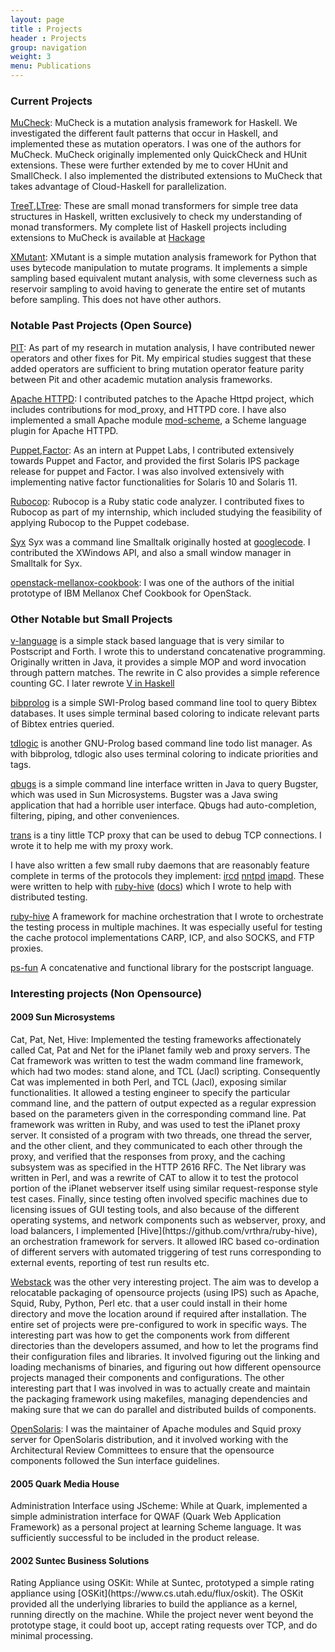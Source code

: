 ```yaml
---
layout: page
title : Projects
header : Projects
group: navigation
weight: 3
menu: Publications
---
```

<h3> Current Projects </h3>

[MuCheck](https://hackage.haskell.org/package/MuCheck): MuCheck is a mutation
analysis framework for Haskell. We investigated the different fault patterns
that occur in Haskell, and implemented these as mutation operators. I was one
of the authors for MuCheck. MuCheck originally implemented only QuickCheck and
HUnit extensions. These were further extended by me to cover HUnit and SmallCheck.
I also implemented the distributed extensions to
MuCheck that takes advantage of Cloud-Haskell for parallelization.

[TreeT](https://hackage.haskell.org/package/TreeT),[LTree](https://hackage.haskell.org/package/LTree): These are small
monad transformers for simple tree data structures in Haskell, written
exclusively to check my understanding of monad transformers.
My complete list of Haskell projects including extensions to MuCheck is
available at [Hackage](https://hackage.haskell.org/user/RahulGopinath)

[XMutant](https://pypi.python.org/pypi/xmutant): XMutant is a simple mutation
analysis framework for Python that uses bytecode manipulation to mutate
programs. It implements a simple sampling based equivalent mutant analysis,
with some cleverness such as reservoir sampling to avoid having to generate the
entire set of mutants before sampling. This does not have other authors.


<h3> Notable Past Projects (Open Source) </h3>

[PIT](http://pitest.org): As part of my research in mutation analysis, I have
contributed newer operators and other fixes for Pit. My empirical studies
suggest that these added operators are sufficient to bring mutation operator
feature parity between Pit and other academic mutation analysis frameworks.

[Apache HTTPD](https://httpd.apache.org): I contributed patches to the Apache
Httpd project, which includes contributions for mod_proxy, and HTTPD core.
I have also implemented a small Apache module [mod-scheme](https://github.com/vrthra/mod-scheme), a
Scheme language plugin for Apache HTTPD.


[Puppet](https://github.com/puppetlabs/puppet),[Factor](https://github.com/puppetlabs/facter):
As an intern at Puppet Labs, I contributed extensively towards Puppet and
Factor, and provided the first Solaris IPS package release for puppet
and Factor. I was also involved extensively with implementing native factor
functionalities for Solaris 10 and Solaris 11.

[Rubocop](http://batsov.com/rubocop/): Rubocop is a Ruby static code analyzer.
I contributed fixes to Rubocop as part of my internship, which included
studying the feasibility of applying Rubocop to the Puppet codebase.

[Syx](http://github.com/vrthra/syx) Syx was a command line Smalltalk originally
hosted at [googlecode](http://code.google.com/p/syx).  I contributed the
XWindows API, and also a small window manager in Smalltalk for Syx.

[openstack-mellanox-cookbook](https://github.com/osuosl-cookbooks/cookbook-openstack-mellanox): I was
one of the authors of the initial prototype of IBM Mellanox Chef Cookbook for OpenStack.



<h3>Other Notable but Small Projects </h3>

[v-language](https://github.com/vrthra/v-language) is a simple stack based
language that is very similar to Postscript and Forth. I wrote this to
understand concatenative programming. Originally written in Java, it provides
a simple MOP and word invocation through pattern matches. The rewrite in C also
provides a simple reference counting GC. I later rewrote [V in Haskell](https://github.com/vrthra/v)

[bibprolog](https://github.com/vrthra/bibprolog) is a simple SWI-Prolog based
command line tool to query Bibtex databases. It uses simple terminal based
coloring to indicate relevant parts of Bibtex entries queried.

[tdlogic](https://github.com/vrthra/tdlogic) is another GNU-Prolog based
command line todo list manager. As with bibprolog, tdlogic also uses terminal
coloring to indicate priorities and tags.

[qbugs](https://github.com/vrthra/qbugs) is a simple command line interface
written in Java to query Bugster, which was used in Sun Microsystems. Bugster
was a Java swing application that had a horrible user interface. Qbugs had
auto-completion, filtering, piping, and other conveniences.

[trans](https://github.com/vrthra/trans) is a tiny little TCP proxy that can
be used to debug TCP connections. I wrote it to help me with my proxy work.

I have also written a few small ruby daemons that are reasonably feature
complete in terms of the protocols they implement: [ircd](https://github.com/vrthra/ruby-ircd) [nntpd](https://github.com/vrthra/ruby-nntpd) [imapd](https://github.com/vrthra/ruby-imapd).
These were written to help with [ruby-hive](https://github.com/vrthra/ruby-hive)
([docs](https://code.google.com/p/ruby-hive/)) which I
wrote to help with distributed testing.

[ruby-hive](https://code.google.com/p/ruby-hive/) A framework for machine orchestration
that I wrote to orchestrate the testing process in multiple machines. It was
especially useful for testing the cache protocol implementations CARP, ICP, and
also SOCKS, and FTP proxies.

[ps-fun](https://github.com/vrthra/trans) A concatenative and functional
library for the postscript language.

<h3>Interesting projects (Non Opensource)</h3>


<h4>2009 Sun Microsystems</h4>
Cat, Pat, Net, Hive: Implemented the testing frameworks affectionately called
Cat, Pat and Net for the iPlanet family web and proxy servers. The Cat
framework was written to test the wadm command line framework, which had two
modes: stand alone, and TCL (Jacl) scripting. Consequently Cat was implemented
in both Perl, and TCL (Jacl),
exposing similar functionalities. It allowed a testing engineer to specify the
particular command line, and the pattern of output expected as a regular
expression based on the parameters given in the corresponding command line.
Pat framework was written in Ruby, and was used to test the iPlanet proxy
server. It consisted of a program with two threads, one thread the server, and
the other client, and they communicated to each other through the proxy, and
verified that the responses from proxy, and the caching subsystem was as
specified in the HTTP 2616 RFC. The Net library was written in Perl, and was a
rewrite of CAT to allow it to test the protocol portion of the iPlanet
webserver itself using similar request-response style test cases. Finally,
since testing often involved specific machines due to licensing issues of GUI
testing tools, and also because of the different operating systems, and network
components such as webserver, proxy, and load balancers, I implemented
[Hive](https://github.com/vrthra/ruby-hive), an orchestration framework for
servers. It allowed IRC based co-ordination of different servers with automated
triggering of test runs corresponding to external events, reporting of test run
results etc.

[Webstack](https://bitbucket.org/webstack/) was the other very interesting project.
The aim was to develop a relocatable packaging of opensource projects (using IPS) such as
Apache, Squid, Ruby, Python, Perl etc. that a user could install in their home directory
and move the location around if required after installation. The entire set of projects
were pre-configured to work in specific ways. The interesting part was how to get the
components work from different directories than the developers assumed, and how to let
the programs find their configuration files and libraries. It involved figuring out the
linking and loading mechanisms of binaries, and figuring out how different opensource
projects managed their components and configurations. The other interesting part that
I was involved in was to actually create and maintain the packaging framework using
makefiles, managing dependencies and making sure that we can do parallel and distributed
builds of components.

[OpenSolaris](https://en.wikipedia.org/wiki/OpenSolaris): I was the maintainer of Apache
modules and Squid proxy server for OpenSolaris distribution, and it involved working with
the Architectural Review Committees to ensure that the opensource components followed
the Sun interface guidelines.

<h4>2005 Quark Media House</h4>
Administration Interface using JScheme: While at Quark, implemented a simple
administration interface for QWAF (Quark Web Application Framework) as
a personal project at learning Scheme language. It was sufficiently successful
to be included in the product release.

<h4>2002 Suntec Business Solutions</h4>
Rating Appliance using OSKit: While at Suntec, prototyped a simple rating
appliance using [OSKit](https://www.cs.utah.edu/flux/oskit). The OSKit provided
all the underlying libraries to build the appliance as a kernel, running
directly on the machine. While the project never went beyond the prototype
stage, it could boot up, accept rating requests over TCP, and do minimal processing.

